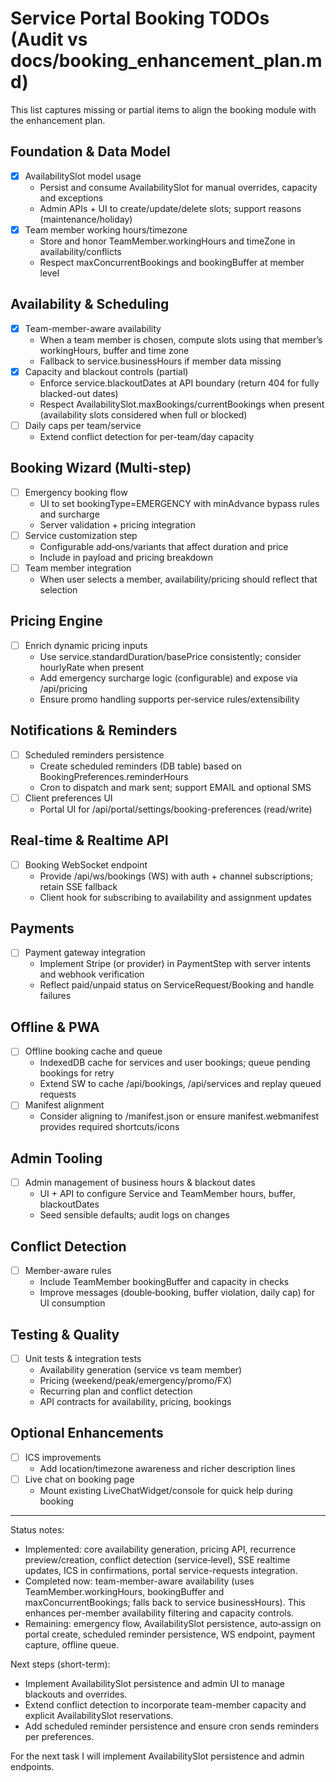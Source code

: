 # Service Portal Booking TODOs (Audit vs docs/booking_enhancement_plan.md)

This list captures missing or partial items to align the booking module with the enhancement plan.

## Foundation & Data Model
- [x] AvailabilitySlot model usage
  - Persist and consume AvailabilitySlot for manual overrides, capacity and exceptions
  - Admin APIs + UI to create/update/delete slots; support reasons (maintenance/holiday)
- [x] Team member working hours/timezone
  - Store and honor TeamMember.workingHours and timeZone in availability/conflicts
  - Respect maxConcurrentBookings and bookingBuffer at member level

## Availability & Scheduling
- [x] Team-member-aware availability
  - When a team member is chosen, compute slots using that member’s workingHours, buffer and time zone
  - Fallback to service.businessHours if member data missing
- [x] Capacity and blackout controls (partial)
  - Enforce service.blackoutDates at API boundary (return 404 for fully blacked-out dates)
  - Respect AvailabilitySlot.maxBookings/currentBookings when present (availability slots considered when full or blocked)
- [ ] Daily caps per team/service
  - Extend conflict detection for per-team/day capacity

## Booking Wizard (Multi-step)
- [ ] Emergency booking flow
  - UI to set bookingType=EMERGENCY with minAdvance bypass rules and surcharge
  - Server validation + pricing integration
- [ ] Service customization step
  - Configurable add‑ons/variants that affect duration and price
  - Include in payload and pricing breakdown
- [ ] Team member integration
  - When user selects a member, availability/pricing should reflect that selection

## Pricing Engine
- [ ] Enrich dynamic pricing inputs
  - Use service.standardDuration/basePrice consistently; consider hourlyRate when present
  - Add emergency surcharge logic (configurable) and expose via /api/pricing
  - Ensure promo handling supports per‑service rules/extensibility

## Notifications & Reminders
- [ ] Scheduled reminders persistence
  - Create scheduled reminders (DB table) based on BookingPreferences.reminderHours
  - Cron to dispatch and mark sent; support EMAIL and optional SMS
- [ ] Client preferences UI
  - Portal UI for /api/portal/settings/booking-preferences (read/write)

## Real-time & Realtime API
- [ ] Booking WebSocket endpoint
  - Provide /api/ws/bookings (WS) with auth + channel subscriptions; retain SSE fallback
  - Client hook for subscribing to availability and assignment updates

## Payments
- [ ] Payment gateway integration
  - Implement Stripe (or provider) in PaymentStep with server intents and webhook verification
  - Reflect paid/unpaid status on ServiceRequest/Booking and handle failures

## Offline & PWA
- [ ] Offline booking cache and queue
  - IndexedDB cache for services and user bookings; queue pending bookings for retry
  - Extend SW to cache /api/bookings, /api/services and replay queued requests
- [ ] Manifest alignment
  - Consider aligning to /manifest.json or ensure manifest.webmanifest provides required shortcuts/icons

## Admin Tooling
- [ ] Admin management of business hours & blackout dates
  - UI + API to configure Service and TeamMember hours, buffer, blackoutDates
  - Seed sensible defaults; audit logs on changes

## Conflict Detection
- [ ] Member-aware rules
  - Include TeamMember bookingBuffer and capacity in checks
  - Improve messages (double‑booking, buffer violation, daily cap) for UI consumption

## Testing & Quality
- [ ] Unit tests & integration tests
  - Availability generation (service vs team member)
  - Pricing (weekend/peak/emergency/promo/FX)
  - Recurring plan and conflict detection
  - API contracts for availability, pricing, bookings

## Optional Enhancements
- [ ] ICS improvements
  - Add location/timezone awareness and richer description lines
- [ ] Live chat on booking page
  - Mount existing LiveChatWidget/console for quick help during booking

---
Status notes:
- Implemented: core availability generation, pricing API, recurrence preview/creation, conflict detection (service‑level), SSE realtime updates, ICS in confirmations, portal service-requests integration.
- Completed now: team-member-aware availability (uses TeamMember.workingHours, bookingBuffer and maxConcurrentBookings; falls back to service businessHours). This enhances per-member availability filtering and capacity controls.
- Remaining: emergency flow, AvailabilitySlot persistence, auto‑assign on portal create, scheduled reminder persistence, WS endpoint, payment capture, offline queue.

Next steps (short-term):
- Implement AvailabilitySlot persistence and admin UI to manage blackouts and overrides.
- Extend conflict detection to incorporate team-member capacity and explicit AvailabilitySlot reservations.
- Add scheduled reminder persistence and ensure cron sends reminders per preferences.

For the next task I will implement AvailabilitySlot persistence and admin endpoints.
